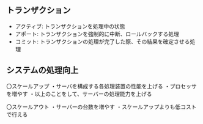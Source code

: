 ## トランザクション
- アクティブ: トランザクションを処理中の状態
- アポート: トランザクションを強制的に中断、ロールバックする処理
- コミット: トランザクションの処理が完了した際、その結果を確定させる処理

## システムの処理向上
〇スケールアップ
・サーバを構成する各処理装置の性能を上げる
・プロセッサを増やす
・以上のことをして、サーバーの処理能力を上げる

〇スケールアウト
・サーバーの台数を増やす
・スケールアップよりも低コストで行える
